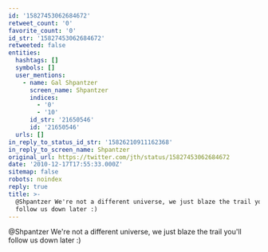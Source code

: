 ```yaml
---
id: '15827453062684672'
retweet_count: '0'
favorite_count: '0'
id_str: '15827453062684672'
retweeted: false
entities:
  hashtags: []
  symbols: []
  user_mentions:
    - name: Gal Shpantzer
      screen_name: Shpantzer
      indices:
        - '0'
        - '10'
      id_str: '21650546'
      id: '21650546'
  urls: []
in_reply_to_status_id_str: '15826210911162368'
in_reply_to_screen_name: Shpantzer
original_url: https://twitter.com/jth/status/15827453062684672
date: '2010-12-17T17:55:33.000Z'
sitemap: false
robots: noindex
reply: true
title: >-
  @Shpantzer We're not a different universe, we just blaze the trail you'll
  follow us down later :)
---
```


@Shpantzer We're not a different universe, we just blaze the trail you'll follow us down later :)